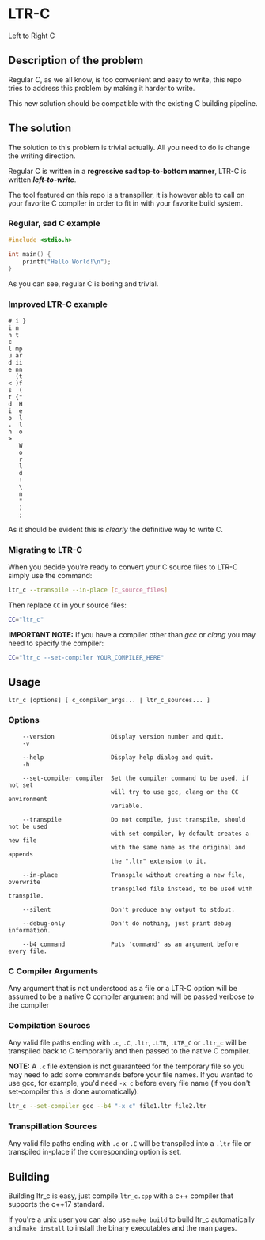 # LTR-C
Left to Right C

## Description of the problem
Regular *C*, as we all know, is too convenient and easy to write, this repo tries to address this problem by making it harder to write.

This new solution should be compatible with the existing C building pipeline.

## The solution
The solution to this problem is trivial actually. All you need to do is change the writing direction.

Regular C is written in a **regressive sad top-to-bottom manner**, LTR-C is written ***left-to-write***.

The tool featured on this repo is a transpiller, it is however able to call on your favorite C compiler in order to fit in with your favorite build system.

### Regular, sad C example
```c
#include <stdio.h>

int main() {
    printf("Hello World!\n");
}
```
As you can see, regular C is boring and trivial.

### Improved LTR-C example
```ltr-c
# i }
i n
n t
c
l mp
u ar
d ii
e nn
  (t
< )f
s  (
t {"
d  H
i  e
o  l
.  l
h  o
>
   W
   o
   r
   l
   d
   !
   \
   n
   "
   )
   ;
```
As it should be evident this is *clearly* the definitive way to write C.

### Migrating to LTR-C
When you decide you're ready to convert your C source files to LTR-C simply use the command:
```bash
ltr_c --transpile --in-place [c_source_files]
```

Then replace `CC` in your source files:
```bash
CC="ltr_c"
```
**IMPORTANT NOTE:** If you have a compiler other than *gcc* or *clang* you may need to specify the compiler:
```bash
CC="ltr_c --set-compiler YOUR_COMPILER_HERE"
```

## Usage
```
ltr_c [options] [ c_compiler_args... | ltr_c_sources... ]
```
### Options
```
    --version                Display version number and quit.
    -v

    --help                   Display help dialog and quit.
    -h

    --set-compiler compiler  Set the compiler command to be used, if not set
                             will try to use gcc, clang or the CC environment
                             variable.

    --transpile              Do not compile, just transpile, should not be used
                             with set-compiler, by default creates a new file
                             with the same name as the original and appends
                             the ".ltr" extension to it.

    --in-place               Transpile without creating a new file, overwrite
                             transpiled file instead, to be used with transpile.

    --silent                 Don't produce any output to stdout.

    --debug-only             Don't do nothing, just print debug information.

    --b4 command             Puts 'command' as an argument before every file.
```

### C Compiler Arguments
Any argument that is not understood as a file or a LTR-C option will be assumed to be a native C compiler argument and will be passed verbose to the compiler

### Compilation Sources
Any valid file paths ending with `.c`, `.C`, `.ltr`, `.LTR`, `.LTR_C` or `.ltr_c` will be transpiled back to C temporarily and then passed to the native C compiler.

**NOTE:** A `.c` file extension is not guaranteed for the temporary file so you may need to add some commands before your file names. If you wanted to use gcc, for example, you'd need `-x c` before every file name (if you don't set-compiler this is done automatically):
```bash
ltr_c --set-compiler gcc --b4 "-x c" file1.ltr file2.ltr
```

### Transpillation Sources
Any valid file paths ending with `.c` or `.C` will be transpiled into a `.ltr` file or transpiled in-place if the corresponding option is set.

## Building
Building ltr_c is easy, just compile `ltr_c.cpp` with a c++ compiler that supports the c++17 standard.

If you're a unix user you can also use `make build` to build ltr_c automatically and `make install` to install the binary executables and the man pages.